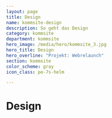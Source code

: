 ```yaml
---
layout: page
title: Design
name: kommsite-design
description: So geht das Design
category: kommsite
department: kommsite
hero_image: /media/hero/kommsite_3.jpg
hero_title: Design
hero_overline: "Projekt: Webrelaunch"
section: kommsite
color_scheme: gray
icon_class: pe-7s-helm

---
```


# Design